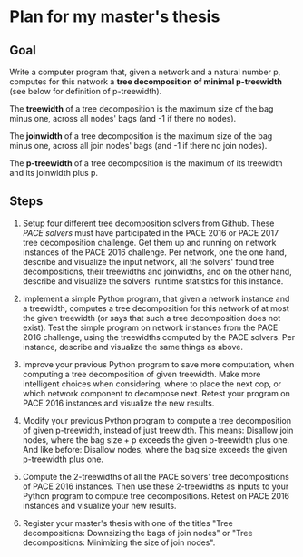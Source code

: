 # Plan for my master's thesis

## Goal

Write a computer program that, given a network and a natural number p, computes for this network a **tree decomposition of minimal p-treewidth** (see below for definition of p-treewidth).

The **treewidth** of a tree decomposition is the maximum size of the bag minus one, across all nodes' bags (and -1 if there no nodes).

The **joinwidth** of a tree decomposition is the maximum size of the bag minus one, across all join nodes' bags (and -1 if there no join nodes).

The **p-treewidth** of a tree decomposition is the maximum of its treewidth and its joinwidth plus p.

## Steps

1. Setup four different tree decomposition solvers from Github. These *PACE solvers* must have participated in the PACE 2016 or PACE 2017 tree decomposition challenge. Get them up and running on network instances of the PACE 2016 challenge. Per network, one the one hand, describe and visualize the input network, all the solvers' found tree decompositions, their treewidths and joinwidths, and on the other hand, describe and visualize the solvers' runtime statistics for this instance.

2. Implement a simple Python program, that given a network instance and a treewidth, computes a tree decomposition for this network of at most the given treewidth (or says that such a tree decomposition does not exist). Test the simple program on network instances from the PACE 2016 challenge, using the treewidths computed by the PACE solvers. Per instance, describe and visualize the same things as above.

3. Improve your previous Python program to save more computation, when computing a tree decomposition of given treewidth. Make more intelligent choices when considering, where to place the next cop, or which network component to decompose next. Retest your program on PACE 2016 instances and visualize the new results.

4. Modify your previous Python program to compute a tree decomposition of given p-treewidth, instead of just treewidth. This means: Disallow join nodes, where the bag size + p exceeds the given p-treewidth plus one. And like before: Disallow nodes, where the bag size exceeds the given p-treewidth plus one.

5. Compute the 2-treewidths of all the PACE solvers' tree decompositions of PACE 2016 instances. Then use these 2-treewidths as inputs to your Python program to compute tree decompositions. Retest on PACE 2016 instances and visualize your new results.

6. Register your master's thesis with one of the titles "Tree decompositions: Downsizing the bags of join nodes" or "Tree decompositions: Minimizing the size of join nodes".
